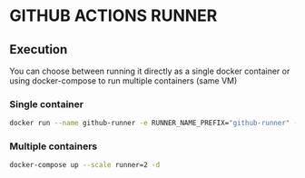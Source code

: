 # GITHUB ACTIONS RUNNER

## Execution

You can choose between running it directly as a single docker container or using docker-compose to run multiple containers (same VM)

### Single container

```bash
docker run --name github-runner -e RUNNER_NAME_PREFIX="github-runner" -e ACCESS_TOKEN="ghp_ELoqy5RPPk1lZ1BSGGmXXZ7GCebz19sfDD" -e RUNNER_WORKDIR="/tmp/workbench" -e RUNNER_SCOPE="org" -e ORG_NAME="gealium" -e LABELS="my-label,other-label" -v /var/run/docker.sock:/var/run/docker.sock -v /tmp/github-runner-your-repo:/tmp/workbench goatlab/github-runner:0.0.3
```

### Multiple containers

```bash
docker-compose up --scale runner=2 -d
```
